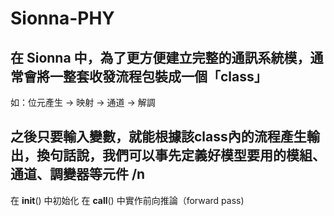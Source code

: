 # Sionna-PHY
## 在 Sionna 中，為了更方便建立完整的通訊系統模，通常會將一整套收發流程包裝成一個「class」
如：位元產生 → 映射 → 通道 → 解調

## 之後只要輸入變數，就能根據該class內的流程產生輸出，換句話說，我們可以事先定義好模型要用的模組、通道、調變器等元件 /n
在 __init__() 中初始化
在 __call__() 中實作前向推論（forward pass)


